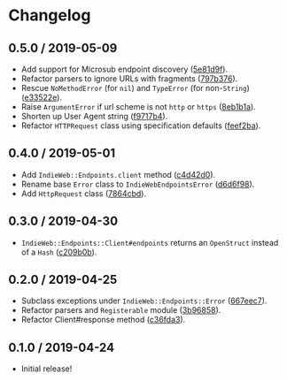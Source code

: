 # Changelog

## 0.5.0 / 2019-05-09

- Add support for Microsub endpoint discovery ([5e81d9f](https://github.com/indieweb/indieweb-endpoints-ruby/commit/5e81d9f)).
- Refactor parsers to ignore URLs with fragments ([797b376](https://github.com/indieweb/indieweb-endpoints-ruby/commit/797b376)).
- Rescue `NoMethodError` (for `nil`) and `TypeError` (for non-`String`) ([e33522e](https://github.com/indieweb/indieweb-endpoints-ruby/commit/e33522e)).
- Raise `ArgumentError` if url scheme is not `http` or `https` ([8eb1b1a](https://github.com/indieweb/indieweb-endpoints-ruby/commit/8eb1b1a)).
- Shorten up User Agent string ([f9717b4](https://github.com/indieweb/indieweb-endpoints-ruby/commit/f9717b4)).
- Refactor `HTTPRequest` class using specification defaults ([feef2ba](https://github.com/indieweb/indieweb-endpoints-ruby/commit/feef2ba)).

## 0.4.0 / 2019-05-01

- Add `IndieWeb::Endpoints.client` method ([c4d42d0](https://github.com/indieweb/indieweb-endpoints-ruby/commit/c4d42d0)).
- Rename base `Error` class to `IndieWebEndpointsError` ([d6d6f98](https://github.com/indieweb/indieweb-endpoints-ruby/commit/d6d6f98)).
- Add `HttpRequest` class ([7864cbd](https://github.com/indieweb/indieweb-endpoints-ruby/commit/7864cbd)).

## 0.3.0 / 2019-04-30

- `IndieWeb::Endpoints::Client#endpoints` returns an `OpenStruct` instead of a `Hash` ([c209b0b](https://github.com/indieweb/indieweb-endpoints-ruby/commit/c209b0b)).

## 0.2.0 / 2019-04-25

- Subclass exceptions under `IndieWeb::Endpoints::Error` ([667eec7](https://github.com/indieweb/indieweb-endpoints-ruby/commit/667eec7)).
- Refactor parsers and `Registerable` module ([3b96858](https://github.com/indieweb/indieweb-endpoints-ruby/commit/3b96858)).
- Refactor Client#response method ([c36fda3](https://github.com/indieweb/indieweb-endpoints-ruby/commit/c36fda3)).

## 0.1.0 / 2019-04-24

- Initial release!
